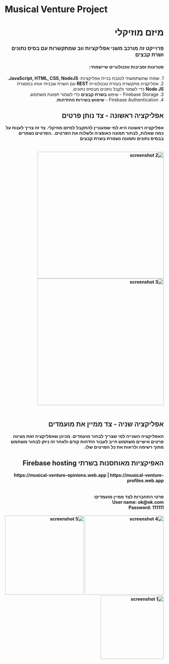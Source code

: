 # Musical Venture Project
<div dir="rtl">

<h1>
מיזם מוזיקלי
</h1>

<h3>
פרוייקט זה מורכב משני אפליקציות ווב שמתקשרות עם בסיס נתונים ושרת קבצים
</h3>
<h4>
פטרונות וסביבות טכנולוגיים שיישמתי:
</h4>
<p>
1. שפות שהשתמשתי לטובת בניית אפליקציות: <strong>JavaScript, HTML, CSS, NodeJS.</strong><br>
2. אפליקציה מתקשרת בעזרת טכנולוגיית <strong>REST</strong> עם השרת שבניתי אותו במסגרת <strong>Node JS</strong> כדי לשמור ולקבל נתונים מבסיס נתונים.<br>
3. Firebase Storage - שימש <strong>בשרת קבצים</strong> כדי לשמור תמונת משתמש.<br>
4. Firebase Authentication - <strong>שימוש <strong>בשירות ההזדהות</strong>.
 </p>
 
 <h2>
אפליקציה ראשונה - צד נותן פרטים
</h2>
<div>
אפליקציה ראשונה היא למי שמעוניין להתקבל למיזם מוזיקלי.
צד זה צריך לענות על כמה שאלות, לבחור תמונה כאופציה ולשלוח את הפרטים.
.הפרטים נשמרים בבסיס נתונים ותמונה נשמרת בשרת קבצים
</div>
<br><br>
<div>
<img src="https://user-images.githubusercontent.com/16803977/201473723-c8e4fea2-fa92-44d7-a079-3a22c9a5d5af.png" width="400" title="screenshot 2">
<img src="https://user-images.githubusercontent.com/16803977/201473725-0e281d6e-c1be-440a-8153-dfc6b781cfad.png" width="400" title="screenshot 3">
</div>
<br>
 <h2>
אפליקציה שניה - צד ממיין את מועמדים 
</h2>

האפליקציה השנייה למי שצריך לבחור מועמדים.
מכיוון שאפליקציה זאת מציגה פרטים אישיים משתמש חייב לעבור הזדהות קודם ולאחר זה ניתן לבחור משתמש מתוך רשימה ולראות את כל הפרטים שלו.
<h2>
האפיקציות מאוחסנות בשרתי Firebase hosting <br>
</h2>
https://musical-venture-opinions.web.app | https://musical-venture-profiles.web.app <br>
<br><br>
פרטי התחברות לצד ממיין מועמדים: <br>
User name: ok@ok.com <br>
Password: 111111
<br><br>
<div>
<img src="https://user-images.githubusercontent.com/16803977/201473729-28f52f52-ff08-41b9-8ab7-9ee7fbd57b51.png" width="250" title="screenshot 4">
<img src="https://user-images.githubusercontent.com/16803977/201473730-48c0dba3-9e89-4d7f-9f9b-c8bcc7efbd69.png" width="250" title="screenshot 5">
<img src="https://user-images.githubusercontent.com/16803977/201473727-7bf45233-9144-4cb7-b3b7-1f40297d6a89.png" width="200" title="screenshot 1">
</div>
</div>
